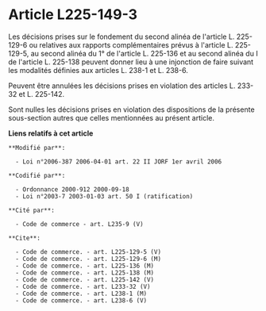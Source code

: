 # Article L225-149-3

Les décisions prises sur le fondement du second alinéa de l'article L. 225-129-6 ou relatives aux rapports complémentaires
prévus à l'article L. 225-129-5, au second alinéa du 1° de l'article L. 225-136 et au second alinéa du I de l'article L.
225-138 peuvent donner lieu à une injonction de faire suivant les modalités définies aux articles L. 238-1 et L. 238-6.

Peuvent être annulées les décisions prises en violation des articles L. 233-32 et L. 225-142.

Sont nulles les décisions prises en violation des dispositions de la présente sous-section autres que celles mentionnées au
présent article.

**Liens relatifs à cet article**

	**Modifié par**:

	  - Loi n°2006-387 2006-04-01 art. 22 II JORF 1er avril 2006

	**Codifié par**:

	  - Ordonnance 2000-912 2000-09-18
	  - Loi n°2003-7 2003-01-03 art. 50 I (ratification)

	**Cité par**:

	  - Code de commerce - art. L235-9 (V)

	**Cite**:

	  - Code de commerce. - art. L225-129-5 (V)
	  - Code de commerce. - art. L225-129-6 (M)
	  - Code de commerce. - art. L225-136 (M)
	  - Code de commerce. - art. L225-138 (M)
	  - Code de commerce. - art. L225-142 (V)
	  - Code de commerce. - art. L233-32 (V)
	  - Code de commerce. - art. L238-1 (M)
	  - Code de commerce. - art. L238-6 (V)
